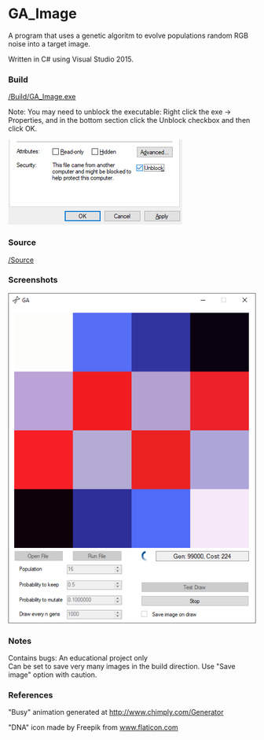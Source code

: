 # GA_Image

A program that uses a genetic algoritm to evolve populations random RGB noise into a target image.

Written in C# using Visual Studio 2015.
  

### Build

<a href="https://github.com/kellybs1/GA_Image/raw/master/Build/GA_Image.exe">/Build/GA_Image.exe</a>

Note: You may need to unblock the executable: Right click the exe -> Properties, and in the bottom section click the Unblock checkbox and then click OK.

<img src="unblock.png">


### Source

<a href="/GA_Image">/Source</a>



### Screenshots

<img src="screenshot.png" width="640"/>



### Notes
Contains bugs: An educational project only    
Can be set to save very many images in the build direction. Use "Save image" option with caution.

### References
"Busy" animation generated at http://www.chimply.com/Generator

"DNA" icon made by Freepik from www.flaticon.com 

